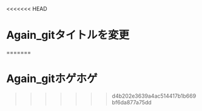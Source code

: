 <<<<<<< HEAD
# Again_gitタイトルを変更
=======
# Again_gitホゲホゲ　
>>>>>>> d4b202e3639a4ac514417b1b669bf6da877a75dd
